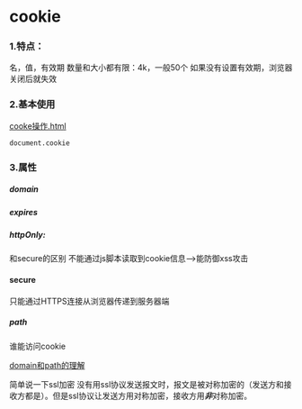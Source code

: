 # cookie
### 1.特点：
名，值，有效期
数量和大小都有限：4k，一般50个
如果没有设置有效期，浏览器关闭后就失效

### 2.基本使用
[cooke操作.html](https://github.com/n2meetu/InterviewPreparation/blob/master/Cookie/cookie.html)

`document.cookie`

### 3.属性
##### domain
##### expires
##### httpOnly:
和secure的区别
不能通过js脚本读取到cookie信息-->能防御xss攻击
#### secure
只能通过HTTPS连接从浏览器传递到服务器端
##### path
谁能访问cookie

[domain和path的理解](https://www.cnblogs.com/fsjohnhuang/archive/2011/11/22/2258999.html)

简单说一下ssl加密
没有用ssl协议发送报文时，报文是被对称加密的（发送方和接收方都是）。但是ssl协议让发送方用对称加密，接收方用***非***对称加密。